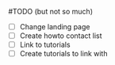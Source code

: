#TODO (but not so much)
- [ ] Change landing page
- [ ] Create howto contact list
- [ ] Link to tutorials
- [ ] Create tutorials to link with